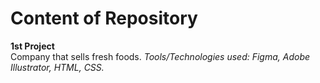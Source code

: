 # Content of Repository

**1st Project**  
Company that sells fresh foods. *Tools/Technologies used: Figma, Adobe Illustrator, HTML, CSS.*